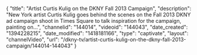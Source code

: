 {
    "title": "Artist Curtis Kulig on the DKNY Fall 2013 Campaign",
    "description": "New York artist Curtis Kulig goes behind the scenes on the Fall 2013 DKNY ad campaign shoot in Times Square to talk inspiration for the campaign, painting on...",
    "channelid": "144014",
    "videoid": "144043",
    "date_created": "1394228215",
    "date_modified": "1418181166",
    "type": "captivate",
    "layout": "channelVideo",
    "url": "\/dkny-tv\/artist-curtis-kulig-on-the-dkny-fall-2013-campaign\/144014-144043"
}